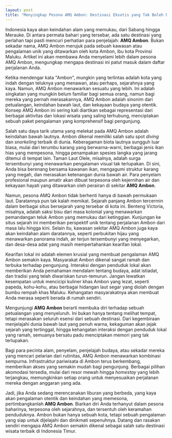 ```yaml
---
layout: post
title: "Menyingkap Pesona AMQ Ambon: Destinasi Eksotis yang Tak Boleh Dilewatkan"
---
```


Indonesia kaya akan keindahan alam yang memukau, dari Sabang hingga Merauke. Di antara permata bahari yang tersebar, ada satu destinasi yang perlahan tapi pasti mencuri perhatian para penjelajah: **AMQ Ambon**. Bukan sekadar nama, AMQ Ambon merujuk pada sebuah kawasan atau pengalaman unik yang ditawarkan oleh kota Ambon, ibu kota Provinsi Maluku. Artikel ini akan membawa Anda menyelami lebih dalam pesona AMQ Ambon, mengungkap mengapa destinasi ini patut masuk dalam daftar perjalanan Anda.

Ketika mendengar kata "Ambon", mungkin yang terlintas adalah kota yang indah dengan teluknya yang menawan, atau perhaps, sejarahnya yang kaya. Namun, AMQ Ambon menawarkan sesuatu yang lebih. Ini adalah singkatan yang mungkin belum familiar bagi semua orang, namun bagi mereka yang pernah merasakannya, AMQ Ambon adalah sinonim dari petualangan, keindahan bawah laut, dan kekayaan budaya yang otentik. Konsep AMQ Ambon ini sering kali diartikan sebagai representasi dari berbagai aktivitas dan lokasi wisata yang saling terhubung, menciptakan sebuah paket pengalaman yang komprehensif bagi pengunjung.

Salah satu daya tarik utama yang melekat pada AMQ Ambon adalah keindahan bawah lautnya. Ambon dikenal memiliki salah satu spot *diving* dan *snorkeling* terbaik di dunia. Keberagaman biota lautnya sungguh luar biasa, mulai dari terumbu karang yang berwarna-warni, berbagai jenis ikan hias yang mempesona, hingga penampakan spesies langka yang jarang ditemui di tempat lain. Taman Laut Olele, misalnya, adalah surga tersembunyi yang menawarkan pengalaman visual tak terlupakan. Di sini, Anda bisa berenang bersama kawanan ikan, mengagumi struktur karang yang megah, dan merasakan ketenangan dunia bawah air. Para penyelam profesional maupun amatir akan dibuat terpesona oleh kejernihan air dan kekayaan hayati yang ditawarkan oleh perairan di sekitar **AMQ Ambon**.

Namun, pesona AMQ Ambon tidak berhenti hanya di bawah permukaan laut. Daratannya pun tak kalah memikat. Sejarah panjang Ambon tercermin dalam berbagai situs bersejarah yang tersebar di kota ini. Benteng Victoria, misalnya, adalah saksi bisu dari masa kolonial yang menawarkan pemandangan teluk Ambon yang memukau dari ketinggian. Kunjungan ke situs sejarah ini memberikan perspektif unik tentang perjalanan Ambon dari masa lalu hingga kini. Selain itu, kawasan sekitar AMQ Ambon juga kaya akan keindahan alam daratannya, seperti perbukitan hijau yang menawarkan panorama indah, air terjun tersembunyi yang menyegarkan, dan desa-desa adat yang masih mempertahankan kearifan lokal.

Kearifan lokal ini adalah elemen krusial yang membuat pengalaman AMQ Ambon semakin kaya. Masyarakat Ambon dikenal sangat ramah dan terbuka terhadap pengunjung. Interaksi dengan penduduk lokal akan memberikan Anda pemahaman mendalam tentang budaya, adat istiadat, dan tradisi yang telah diwariskan turun-temurun. Jangan lewatkan kesempatan untuk mencicipi kuliner khas Ambon yang lezat, seperti papeda, kohu-kohu, atau berbagai hidangan laut segar yang diolah dengan bumbu rempah khas Maluku. Kehangatan masyarakatnya akan membuat Anda merasa seperti berada di rumah sendiri.

Mengunjungi **AMQ Ambon** berarti membuka diri terhadap sebuah petualangan yang menyeluruh. Ini bukan hanya tentang melihat tempat, tetapi merasakan seluruh esensi dari sebuah destinasi. Dari kegembiraan menjelajahi dunia bawah laut yang penuh warna, kekaguman akan jejak sejarah yang tertinggal, hingga kehangatan interaksi dengan penduduk lokal yang ramah, semuanya bersatu padu menciptakan memori yang tak terlupakan.

Bagi para pecinta alam, penyelam, penjelajah budaya, atau sekadar mereka yang mencari pelarian dari rutinitas, AMQ Ambon menawarkan kombinasi sempurna. Infrastruktur pariwisata di Ambon terus berkembang, memberikan akses yang semakin mudah bagi pengunjung. Berbagai pilihan akomodasi tersedia, mulai dari resor mewah hingga *homestay* yang lebih terjangkau, memungkinkan setiap orang untuk menyesuaikan perjalanan mereka dengan anggaran yang ada.

Jadi, jika Anda sedang merencanakan liburan yang berbeda, yang kaya akan pengalaman otentik dan keindahan yang memesona, pertimbangkanlah **AMQ Ambon**. Biarkan diri Anda terhanyut dalam pesona baharinya, terpesona oleh sejarahnya, dan tersentuh oleh keramahan penduduknya. Ambon bukan hanya sebuah kota, tetapi sebuah pengalaman yang siap untuk dijelajahi dan dinikmati sepenuhnya. Datang dan rasakan sendiri mengapa AMQ Ambon semakin dikenal sebagai salah satu destinasi wisata terbaik di Indonesia Timur.
